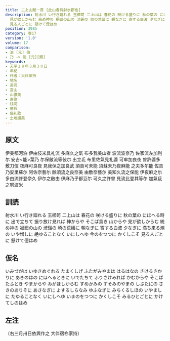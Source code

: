```yaml
---
title: 二上山賦一首 [此山者有射水郡也]
description: 射水川 い行き廻れる 玉櫛笥 二上山は 春花の 咲ける盛りに 秋の葉の にほへる時に 出で立ちて 振り放け見れば 神からや そこば貴き 山からや
  見が欲しからむ 統め神の 裾廻の山の 渋谿の 崎の荒礒に 朝なぎに 寄する白波 夕なぎに 満ち来る潮の いや増しに 絶ゆることなく いにしへゆ 今のをつつに かくしこそ
  見る人ごとに 懸けて偲はめ
position: 3985
category: 巻17
version: '1.0'
volume: 17
comparison:
- 泊 [元] 伯
- 乃 -> 能 [元][類]
keywords:
- 天平１９年３月３０日
- 年紀
- 作者：大伴家持
- 地名
- 高岡
- 富山
- 山讃美
- 寿歌
- 枕詞
- 依興
- 儀礼歌
- 土地讃美
---
```


## 原文

伊美都河泊 伊由伎米具礼流 多麻久之氣 布多我美山者 波流波奈乃 佐家流左加利尓 安吉<能>葉乃 尓保敝流等伎尓 出立氐 布里佐氣見礼婆 可牟加良夜 曽許婆多敷刀伎 夜麻可良夜 見我保之加良武 須賣可未能 須蘇未乃夜麻能 之夫多尓能 佐吉乃安里蘇尓 阿佐奈藝尓 餘須流之良奈美 由敷奈藝尓 美知久流之保能 伊夜麻之尓 多由流許登奈久 伊尓之敝由 伊麻乃乎都豆尓 可久之許曽 見流比登其等尓 加氣氐之努波米

## 訓読

射水川 い行き廻れる 玉櫛笥 二上山は 春花の 咲ける盛りに 秋の葉の にほへる時に 出で立ちて 振り放け見れば 神からや そこば貴き 山からや 見が欲しからむ 統め神の 裾廻の山の 渋谿の 崎の荒礒に 朝なぎに 寄する白波 夕なぎに 満ち来る潮の いや増しに 絶ゆることなく いにしへゆ 今のをつつに かくしこそ 見る人ごとに 懸けて偲はめ

## 仮名

いみづがは いゆきめぐれる たまくしげ ふたがみやまは はるはなの さけるさかりに あきのはの にほへるときに いでたちて ふりさけみれば かむからや そこばたふとき やまからや みがほしからむ すめかみの すそみのやまの しぶたにの さきのありそに あさなぎに よするしらなみ ゆふなぎに みちくるしほの いやましに たゆることなく いにしへゆ いまのをつつに かくしこそ みるひとごとに かけてしのはめ

## 左注

（右三月卅日依興作之 大伴宿祢家持）
